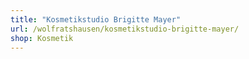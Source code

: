 ```yaml
---
title: "Kosmetikstudio Brigitte Mayer"
url: /wolfratshausen/kosmetikstudio-brigitte-mayer/
shop: Kosmetik
---
```

